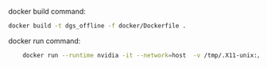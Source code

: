 docker build command:
```bash
docker build -t dgs_offline -f docker/Dockerfile .
```

docker run command:
```bash
    docker run --runtime nvidia -it --network=host  -v /tmp/.X11-unix:/tmp/.X11-unix -e DISPLAY=$DISPLAY dgs_offline
```
